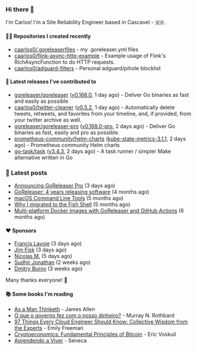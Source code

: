 ### Hi there 👋

I'm Carlos! I'm a Site Reliability Engineer based in Cascavel - 🇧🇷.

#### 👨‍💻 Repositories I created recently
- [caarlos0/.goreleaserfiles](https://github.com/caarlos0/.goreleaserfiles) - my .goreleaser.yml files
- [caarlos0/flink-async-http-example](https://github.com/caarlos0/flink-async-http-example) - Example usage of Flink&#39;s RichAsyncFunction to do HTTP requests.
- [caarlos0/adguard-filters](https://github.com/caarlos0/adguard-filters) - Personal adguard/pihole blocklist

#### 🚀 Latest releases I've contributed to


- [goreleaser/goreleaser](https://github.com/goreleaser/goreleaser) ([v0.168.0](https://github.com/goreleaser/goreleaser/releases/tag/v0.168.0), 1 day ago) - Deliver Go binaries as fast and easily as possible
- [caarlos0/twitter-cleaner](https://github.com/caarlos0/twitter-cleaner) ([v0.5.2](https://github.com/caarlos0/twitter-cleaner/releases/tag/v0.5.2), 1 day ago) - Automatically delete tweets, retweets, and favorites from your timeline, and, if provided, from your twitter archive as well.
- [goreleaser/goreleaser-pro](https://github.com/goreleaser/goreleaser-pro) ([v0.168.0-pro](https://github.com/goreleaser/goreleaser-pro/releases/tag/v0.168.0-pro), 2 days ago) - Deliver Go binaries as fast, easily and pro as possible.
- [prometheus-community/helm-charts](https://github.com/prometheus-community/helm-charts) ([kube-state-metrics-3.1.1](https://github.com/prometheus-community/helm-charts/releases/tag/kube-state-metrics-3.1.1), 2 days ago) - Prometheus community Helm charts
- [go-task/task](https://github.com/go-task/task) ([v3.4.3](https://github.com/go-task/task/releases/tag/v3.4.3), 2 days ago) - A task runner / simpler Make alternative written in Go

### 📄 Latest posts
- [Announcing GoReleaser Pro](https://carlosbecker.com/posts/goreleaser-pro/) (3 days ago)
- [GoReleaser: 4 years releasing software](https://carlosbecker.com/posts/goreleaser-4-years/) (4 months ago)
- [macOS Command Line Tools](https://carlosbecker.com/posts/xcode-select/) (5 months ago)
- [Why I migrated to the Fish Shell](https://carlosbecker.com/posts/fish/) (5 months ago)
- [Multi-platform Docker images with GoReleaser and GitHub Actions](https://carlosbecker.com/posts/multi-platform-docker-images-goreleaser-gh-actions/) (6 months ago)

#### ❤️ Sponsors
- [Francis Lavoie](https://github.com/francislavoie) (3 days ago)
- [Jim Fisk](https://github.com/jimafisk) (3 days ago)
- [Nicolas M.](https://github.com/penguwin) (5 days ago)
- [Sudhir Jonathan](https://github.com/sudhirj) (2 weeks ago)
- [Dmitry Burov](https://github.com/dmitryburov) (3 weeks ago)

Many thanks everyone! 🙏

#### 📚 Some books I'm reading
- [As a Man Thinketh](https://www.goodreads.com/book/show/25744249-as-a-man-thinketh) - James Allen
- [O que o governo fez com o nosso dinheiro?](https://www.goodreads.com/book/show/25266290-o-que-o-governo-fez-com-o-nosso-dinheiro) - Murray N. Rothbard
- [97 Things Every Cloud Engineer Should Know: Collective Wisdom from the Experts](https://www.goodreads.com/book/show/53483754-97-things-every-cloud-engineer-should-know) - Emily Freeman
- [Cryptoeconomics: Fundamental Principles of Bitcoin](https://www.goodreads.com/book/show/56919322-cryptoeconomics) - Eric Voskuil
- [Aprendendo a Viver](https://www.goodreads.com/book/show/28219486-aprendendo-a-viver) - Seneca
